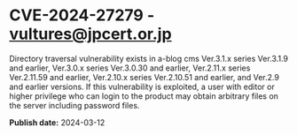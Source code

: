 # CVE-2024-27279 - vultures@jpcert.or.jp

Directory traversal vulnerability exists in a-blog cms Ver.3.1.x series Ver.3.1.9 and earlier, Ver.3.0.x series Ver.3.0.30 and earlier, Ver.2.11.x series Ver.2.11.59 and earlier, Ver.2.10.x series Ver.2.10.51 and earlier, and Ver.2.9 and earlier versions. If this vulnerability is exploited, a user with editor or higher privilege who can login to the product may obtain arbitrary files on the server including password files.

**Publish date:** 2024-03-12
